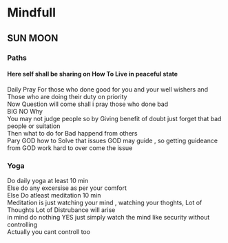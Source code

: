 # Mindfull 
## SUN MOON
### Paths
#### Here self shall be sharing on How To Live in peaceful state
Daily Pray For those who done good for you and your well wishers and Those who are doing their duty on priority<br/>
Now Question will come shall i pray those who done bad<br/>
BIG NO Why <br/>
You may not judge people so by Giving benefit of doubt just forget that bad people or suitation<br/>
Then what to do for Bad happend from others<br/>
Pary GOD how to Solve that issues GOD may guide , so getting guideance from GOD work hard to over come the issue<br/>

### Yoga
Do daily yoga at least 10 min <br/>
Else do any excersise as per your comfort<br/>
Else Do atleast meditation 10 min<br/> Meditation is just watching your mind , watching your thoghts, Lot of Thoughts Lot of Distrubance will arise <br/>
in mind do nothing YES just simply watch the mind like security without controlling<br/>Actually you cant controll too<br/>
